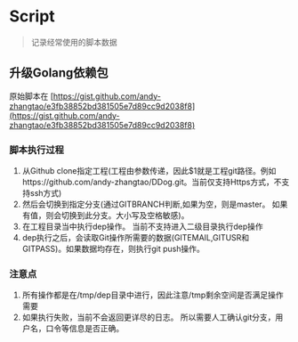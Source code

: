 # Script
> 记录经常使用的脚本数据

## 升级Golang依赖包
原始脚本在 [https://gist.github.com/andy-zhangtao/e3fb38852bd381505e7d89cc9d2038f8](https://gist.github.com/andy-zhangtao/e3fb38852bd381505e7d89cc9d2038f8)
<script src="https://gist.github.com/andy-zhangtao/e3fb38852bd381505e7d89cc9d2038f8.js"></script>

### 脚本执行过程

1. 从Github clone指定工程(工程由参数传递，因此$1就是工程git路径。例如https://github.com/andy-zhangtao/DDog.git。当前仅支持Https方式，不支持ssh方式)
2. 然后会切换到指定分支(通过GITBRANCH判断,如果为空，则是master。 如果有值，则会切换到此分支。大小写及空格敏感)。
3. 在工程目录当中执行dep操作。 当前不支持进入二级目录执行dep操作
4. dep执行之后，会读取Git操作所需要的数据(GITEMAIL,GITUSR和GITPASS)。如果数据均存在，则执行git push操作。

### 注意点
1. 所有操作都是在/tmp/dep目录中进行，因此注意/tmp剩余空间是否满足操作需要
2. 如果执行失败，当前不会返回更详尽的日志。 所以需要人工确认git分支，用户名，口令等信息是否正确。
